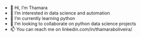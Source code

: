 - 👋 Hi, I’m Thamara
- 👀 I’m interested in data science and automation
- 🌱 I’m currently learning python
- 💞️ I’m looking to collaborate on python data science projects
- 📫 You can reach me on linkedin.com/in/thamaraboliveira/

<!---
thamisb/thamisb is a ✨ special ✨ repository because its `README.md` (this file) appears on your GitHub profile.
You can click the Preview link to take a look at your changes.
--->
